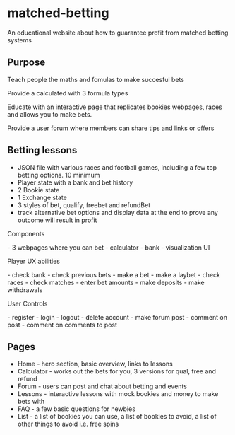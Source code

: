 # matched-betting
An educational website about how to guarantee profit from matched betting systems

## Purpose 
<p>Teach people the maths and fomulas to make succesful bets </p>
<p>Provide a calculated with 3 formula types</p>
<p>Educate with an interactive page that replicates bookies webpages, races and allows you to make bets.</p>
<p>Provide a user forum where members can share tips and links or offers</p>

## Betting lessons
- JSON file with various races and football games, including a few top betting options. 10 minimum
- Player state with a bank and bet history
- 2 Bookie state
- 1 Exchange state
- 3 styles of bet, qualify, freebet and refundBet
- track alternative bet options and display data at the end to prove any outcome will result in profit

<p>Components</p>
- 3 webpages where you can bet
- calculator
- bank
- visualization UI
  
<p>Player UX abilities</p>
- check bank
- check previous bets
- make a bet
- make a laybet
- check races
- check matches
- enter bet amounts
- make deposits
- make withdrawals
  
<p>User Controls</p>
- register
- login
- logout
- delete account
- make forum post
- comment on post
- comment on comments to post
  
## Pages
- Home - hero section, basic overview, links to lessons
- Calculator - works out the bets for you, 3 versions for qual, free and refund 
- Forum - users can post and chat about betting and events
- Lessons - interactive lessons with mock bookies and money to make bets with
- FAQ - a few basic questions for newbies
- List - a list of bookies you can use, a list of bookies to avoid, a list of other things to avoid i.e. free spins

